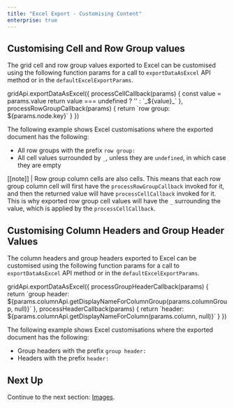 ```yaml
---
title: "Excel Export - Customising Content"
enterprise: true
---
```


## Customising Cell and Row Group values

The grid cell and row group values exported to Excel can be customised using the following function params for a call to `exportDataAsExcel` API method or in the `defaultExcelExportParams`.

<snippet>
gridApi.exportDataAsExcel({
    processCellCallback(params) {
        const value = params.value
        return value === undefined ? '' : `_${value}_`
    },
    processRowGroupCallback(params) {
        return `row group: ${params.node.key}`
    }
})
</snippet>

<interface-documentation
    interfaceName='ExcelExportParams'
    names='["processRowGroupCallback", "processCellCallback"]'
    config='{"description":"See below the functions on the `ExcelExportParams` interface to customise exported grid cell and row group values."}'>
</interface-documentation>

The following example shows Excel customisations where the exported document has the following:

* All row groups with the prefix `row group: `
* All cell values surrounded by `_`, unless they are `undefined`, in which case they are empty

[[note]]
| Row group column cells are also cells. This means that each row group column cell will first have the `processRowGroupCallback` invoked for it, and then the returned value will have `processCellCallback` invoked for it. This is why exported row group cell values will have the `_` surrounding the value, which is applied by the `processCellCallback`.

<grid-example title='Excel Export - Customising Row Groups' name='excel-export-customising-row-groups' type='generated' options='{ "enterprise": true, "modules": ["clientside", "rowgrouping", "csv", "excel", "menu", "setfilter"]}'></grid-example>

## Customising Column Headers and Group Header Values

The column headers and group headers exported to Excel can be customised using the following function params for a call to `exportDataAsExcel` API method or in the `defaultExcelExportParams`.

<snippet>
gridApi.exportDataAsExcel({
    processGroupHeaderCallback(params) {
        return `group header: ${params.columnApi.getDisplayNameForColumnGroup(params.columnGroup, null)}`
    },
    processHeaderCallback(params) {
        return `header: ${params.columnApi.getDisplayNameForColumn(params.column, null)}`
    }
})
</snippet>

<interface-documentation
    interfaceName='ExcelExportParams'
    names='["processGroupHeaderCallback", "processHeaderCallback"]'
    config='{"description":"See below the functions on the `ExcelExportParams` interface to customise exported column group headers and headers."}'>
</interface-documentation>

The following example shows Excel customisations where the exported document has the following:

* Group headers with the prefix `group header: `
* Headers with the prefix `header: `

<grid-example title='Excel Export - Customising Column Group Headers' name='excel-export-customising-column-group-headers' type='generated' options='{ "enterprise": true, "modules": ["clientside", "rowgrouping", "csv", "excel", "menu", "setfilter"]}'></grid-example>

## Next Up

Continue to the next section: [Images](../excel-export-images/).
